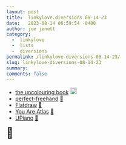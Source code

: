 ```yaml
---
layout: post
title:  linkylove.diversions 08-14-23
date:   2023-08-14 06:59:54 -0400
author: joe jenett
category:
  -  linkylove
  -  lists
  -  diversions
permalink: /linkylove-diversions-08-14-23/
slug: linkylove-diversions-08-14-23
summary: 
comments: false
---
```

<ul class="linkylove">
	<li><a title="the uncolouring book" href="https://lines.potato.horse/">the uncolouring book</a> <a class="normaltext" title="source" href="https://waxy.org/2023/08/the-uncolouring-book/"><img src="https://iwebthings.joejenett.com/images/left-arrow.png" alt="" width="18"></a></li>
	<li><a title="perfect-freehand" href="https://www.perfect-freehand.com/">perfect-freehand</a> <a href="https://pinboard.in/u:roger">📌</a></li>
	<li><a title="Flatdraw — Simple Canvas Drawing App" href="https://flatdraw.com/">Flatdraw</a> <a href="https://pinboard.in/u:jugglebird">📌</a></li>
	<li><a title="You Are Atlas" href="https://youareatlas.com/">You Are Atlas</a> <a href="https://pinboard.in/u:angusf">📌</a></li>
	<li><a title="GitHub - eliasdorneles/upiano: A Piano in your terminal" href="https://github.com/eliasdorneles/upiano">UPiano</a> <a href="https://pinboard.in/u:tdjones">📌</a></li>
</ul>
<span style="font-size:2em;">🫠</span>

<a href="https://brid.gy/publish/mastodon"></a>